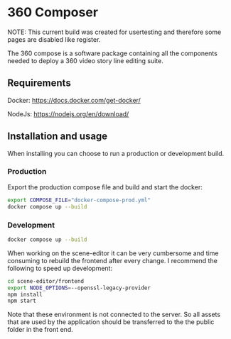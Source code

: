 # 360 Composer

NOTE: This current build was created for usertesting and therefore some pages are disabled like register.

The 360 compose is a software package containing all the components needed to deploy a 360 video story line editing suite.

## Requirements

Docker:
https://docs.docker.com/get-docker/

NodeJs:
https://nodejs.org/en/download/

## Installation and usage

When installing you can choose to run a production or development build.

### Production

Export the production compose file and build and start the docker:

```bash
export COMPOSE_FILE="docker-compose-prod.yml"
docker compose up --build
```

### Development

```bash
docker compose up --build
```

When working on the scene-editor it can be very cumbersome and time consuming to rebuild the frontend after every change.
I recommend the following to speed up development:

```bash
cd scene-editor/frontend
export NODE_OPTIONS=--openssl-legacy-provider
npm install
npm start
```

Note that these environment is not connected to the server. So all assets that are used by the application should be transferred
to the the public folder in the front end.
